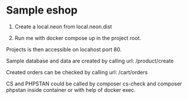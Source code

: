Sample eshop
=================
1. Create a local.neon from local.neon.dist

2. Run me with docker compose up in the project root.

Projects is then accessible on locahost port 80.

Sample database and data are created by calling url: /product/create

Created orders can be checked by calling url: /cart/orders

CS and PHPSTAN could be called by composer cs-check and composer phpstan inside container or with help of docker exec.